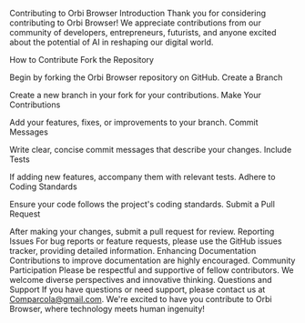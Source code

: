 Contributing to Orbi Browser
Introduction
Thank you for considering contributing to Orbi Browser! We appreciate contributions from our community of developers, entrepreneurs, futurists, and anyone excited about the potential of AI in reshaping our digital world.

How to Contribute
Fork the Repository

Begin by forking the Orbi Browser repository on GitHub.
Create a Branch

Create a new branch in your fork for your contributions.
Make Your Contributions

Add your features, fixes, or improvements to your branch.
Commit Messages

Write clear, concise commit messages that describe your changes.
Include Tests

If adding new features, accompany them with relevant tests.
Adhere to Coding Standards

Ensure your code follows the project's coding standards.
Submit a Pull Request

After making your changes, submit a pull request for review.
Reporting Issues
For bug reports or feature requests, please use the GitHub issues tracker, providing detailed information.
Enhancing Documentation
Contributions to improve documentation are highly encouraged.
Community Participation
Please be respectful and supportive of fellow contributors.
We welcome diverse perspectives and innovative thinking.
Questions and Support
If you have questions or need support, please contact us at Comparcola@gmail.com.
We're excited to have you contribute to Orbi Browser, where technology meets human ingenuity!
